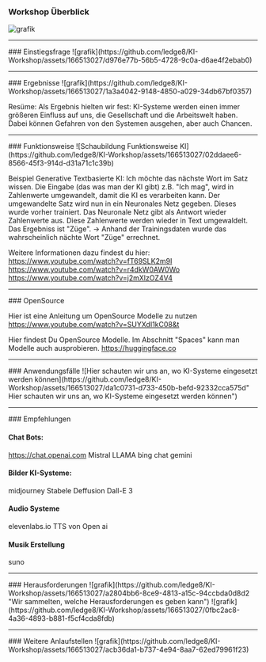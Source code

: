 ### Workshop Überblick
![grafik](https://github.com/ledge8/KI-Workshop/assets/166513027/41da98e1-2df6-497b-92a0-31c472a47f6d)

<hr>
### Einstiegsfrage
![grafik](https://github.com/ledge8/KI-Workshop/assets/166513027/d976e77b-56b5-4728-9c0a-d6ae4f2ebab0)

<hr>
### Ergebnisse
![grafik](https://github.com/ledge8/KI-Workshop/assets/166513027/1a3a4042-9148-4850-a029-34db67bf0357)

Resüme: Als Ergebnis hielten wir fest: KI-Systeme werden einen immer größeren Einfluss auf uns, die Gesellschaft und die Arbeitswelt haben.
Dabei können Gefahren von den Systemen ausgehen, aber auch Chancen.

<hr>
### Funktionsweise
<!-- Dringend verbessern https://github.com/ledge8/KI-Workshop/issues/10#issue-2257093704 -->
![Schaubildung Funktionsweise KI](https://github.com/ledge8/KI-Workshop/assets/166513027/02ddaee6-8566-45f3-914d-d31a71c1c39b)

Beispiel Generative Textbasierte KI:
Ich möchte das nächste Wort im Satz wissen.
Die Eingabe (das was man der KI gibt) z.B. "Ich mag", wird in Zahlenwerte umgewandelt, damit die KI es verarbeiten kann.
Der umgewandelte Satz wird nun in ein Neuronales Netz gegeben.
Dieses wurde vorher trainiert.
Das Neuronale Netz gibt als Antwort wieder Zahlenwerte aus.
Diese Zahlenwerte werden wieder in Text umgewaldelt.
Das Ergebniss ist "Züge".
-> Anhand der Trainingsdaten wurde das wahrscheinlich nächte Wort "Züge" errechnet.

Weitere Informationen dazu findest du hier:
https://www.youtube.com/watch?v=fT69SLK2m9I
https://www.youtube.com/watch?v=r4dkW0AW0Wo
https://www.youtube.com/watch?v=j2mXlzOZ4V4

<hr>
### OpenSource
<!-- Hier Bild rein tun -->

Hier ist eine Anleitung um OpenSource Modelle zu nutzen
https://www.youtube.com/watch?v=SUYXdI1kC08&t

Hier findest Du OpenSource Modelle.
Im Abschnitt "Spaces" kann man Modelle auch ausprobieren.
https://huggingface.co





<hr>
### Anwendungsfälle
![Hier schauten wir uns an, wo KI-Systeme eingesetzt werden können](https://github.com/ledge8/KI-Workshop/assets/166513027/da1c0731-d733-450b-befd-92332cca575d" Hier schauten wir uns an, wo KI-Systeme eingesetzt werden können")

<hr>
### Empfehlungen

#### Chat Bots:
https://chat.openai.com
Mistral
LLAMA
bing chat
gemini

#### Bilder KI-Systeme:
midjourney
Stabele Deffusion
Dall-E 3

#### Audio Systeme
elevenlabs.io
TTS von Open ai

#### Musik Erstellung
suno

<hr>
### Herausforderungen
![grafik](https://github.com/ledge8/KI-Workshop/assets/166513027/a2804bb6-8ce9-4813-a15c-94ccbda0d8d2 "Wir sammelten, welche Herausforderungen es geben kann")
![grafik](https://github.com/ledge8/KI-Workshop/assets/166513027/0fbc2ac8-4a36-4893-b881-f5cf4cda8fdb)

<hr>
### Weitere Anlaufstellen
![grafik](https://github.com/ledge8/KI-Workshop/assets/166513027/acb36da1-b737-4e94-8aa7-62ed79961f23)




